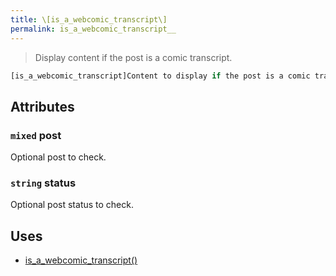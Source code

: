 ```yaml
---
title: \[is_a_webcomic_transcript\]
permalink: is_a_webcomic_transcript__
---
```


> Display content if the post is a comic transcript.

```php
[is_a_webcomic_transcript]Content to display if the post is a comic transcript.[/is_a_webcomic_transcript]
```

## Attributes

### `mixed` post
Optional post to check.

### `string` status
Optional post status to check.

## Uses
- [is_a_webcomic_transcript()](is_a_webcomic_transcript())
